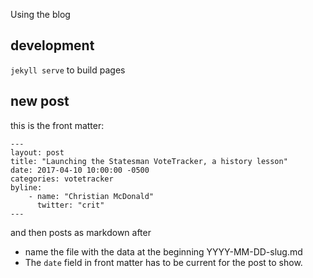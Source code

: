 Using the blog

## development
`jekyll serve` to build pages

## new post

this is the front matter:

```
---
layout: post
title: "Launching the Statesman VoteTracker, a history lesson"
date: 2017-04-10 10:00:00 -0500
categories: votetracker
byline:
    - name: "Christian McDonald"
      twitter: "crit"
---

```

and then posts as markdown after

- name the file with the data at the beginning YYYY-MM-DD-slug.md
- The `date` field in front matter has to be current for the post to show.